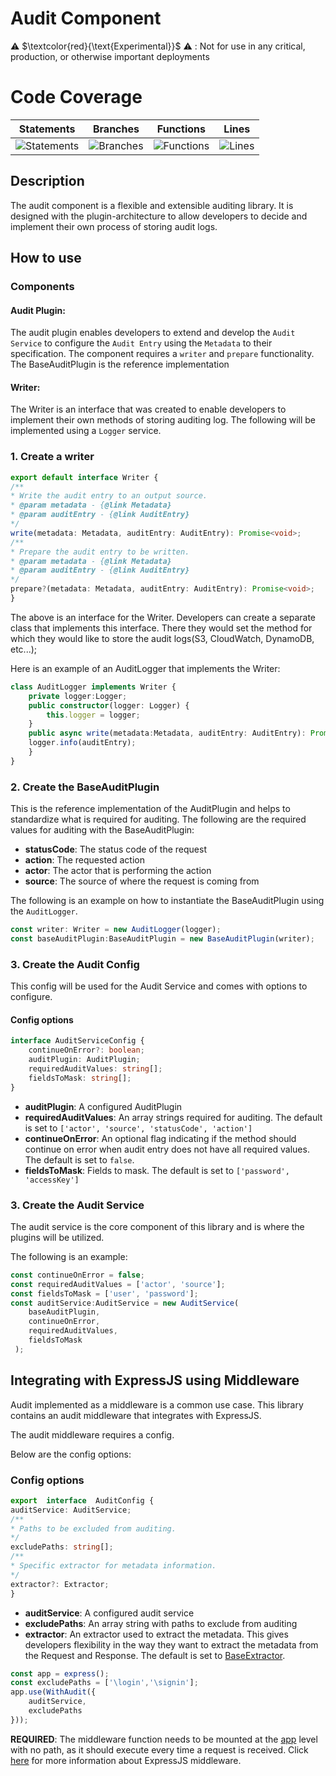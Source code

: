 # Audit Component 

⚠️ $\textcolor{red}{\text{Experimental}}$ ⚠️ : Not for use in any critical, production, or otherwise important deployments

# Code Coverage
| Statements                  | Branches                | Functions                 | Lines             |
| --------------------------- | ----------------------- | ------------------------- | ----------------- |
| ![Statements](https://img.shields.io/badge/statements-98.48%25-brightgreen.svg?style=flat) | ![Branches](https://img.shields.io/badge/branches-92.3%25-brightgreen.svg?style=flat) | ![Functions](https://img.shields.io/badge/functions-100%25-brightgreen.svg?style=flat) | ![Lines](https://img.shields.io/badge/lines-100%25-brightgreen.svg?style=flat) |

## Description
The audit component is a flexible and extensible auditing library. It is designed with the plugin-architecture to allow developers to decide and implement their own process of storing audit logs.

## How to use
### Components

#### Audit Plugin:
The audit plugin enables developers to extend and develop the `Audit Service` to configure the `Audit Entry` using the `Metadata` to their specification. The component requires a `writer` and `prepare` functionality. The BaseAuditPlugin is the reference implementation 

#### Writer:
The Writer is an interface that was created to enable developers to implement their own methods of storing auditing log. The following will be implemented using a `Logger` service.

### 1. Create a writer
```ts
export default interface Writer {  
/**  
* Write the audit entry to an output source.  
* @param metadata - {@link Metadata}  
* @param auditEntry - {@link AuditEntry}  
*/  
write(metadata: Metadata, auditEntry: AuditEntry): Promise<void>;  
/**  
* Prepare the audit entry to be written.  
* @param metadata - {@link Metadata}  
* @param auditEntry - {@link AuditEntry}  
*/  
prepare?(metadata: Metadata, auditEntry: AuditEntry): Promise<void>;  
}
```

The above is an interface for the Writer. Developers can create a separate class that implements this interface. There they would set the method for which they would like to store the audit logs(S3, CloudWatch, DynamoDB, etc...);  
  
Here is an example of an AuditLogger that implements the Writer:  
```ts
class AuditLogger implements Writer {  
    private logger:Logger;  
    public constructor(logger: Logger) {  
        this.logger = logger;  
    }  
    public async write(metadata:Metadata, auditEntry: AuditEntry): Promise<void> {  
    logger.info(auditEntry);  
    }  
}
```
### 2. Create the BaseAuditPlugin
This is the reference implementation of the AuditPlugin and helps to standardize what is required for auditing. The following are the required values for auditing with the BaseAuditPlugin:

- **statusCode**: The status code of the request
- **action**:  The requested action 
- **actor**:  The actor that is performing the action
- **source**:  The source of where the request is coming from

The following is an example on how to instantiate the BaseAuditPlugin using the `AuditLogger`.
```ts
const writer: Writer = new AuditLogger(logger);  
const baseAuditPlugin:BaseAuditPlugin = new BaseAuditPlugin(writer);
```

### 3. Create the Audit Config
This config will be used for the Audit Service and comes with options to configure.

#### Config options
```ts
interface AuditServiceConfig {
	continueOnError?: boolean;
	auditPlugin: AuditPlugin;
	requiredAuditValues: string[];
	fieldsToMask: string[];
}
```
- **auditPlugin**:  A configured AuditPlugin
- **requiredAuditValues**: An array strings required for auditing. The default is set to `['actor', 'source', 'statusCode', 'action']`
- **continueOnError**: An optional flag indicating if the method should continue on error when audit entry does not have all required values. The default is set to `false`.
- **fieldsToMask**: Fields to mask. The default is set to `['password', 'accessKey']`

### 3. Create the Audit Service
The audit service is the core component of this library and is where the plugins will be utilized.

The following is an example:
```ts
const continueOnError = false;
const requiredAuditValues = ['actor', 'source'];
const fieldsToMask = ['user', 'password'];
const auditService:AuditService = new AuditService(
	baseAuditPlugin, 
	continueOnError,
	requiredAuditValues,
	fieldsToMask
 );
```

## Integrating with ExpressJS using Middleware
Audit implemented as a middleware is a common use case. This library contains an audit middleware that integrates with ExpressJS.

The audit middleware requires a config. 

Below are the config options:
### Config options
```ts
export  interface  AuditConfig {
auditService: AuditService;
/**
* Paths to be excluded from auditing.
*/
excludePaths: string[];
/**
* Specific extractor for metadata information.
*/
extractor?: Extractor;
}
```
- **auditService**: A configured audit service
- **excludePaths**: An array string with paths to exclude from auditing
- **extractor**: An extractor used to extract the metadata. This gives developers flexibility in the way they want to extract the metadata from the Request and Response. The default is set to [BaseExtractor](https://github.com/aws-solutions/solution-spark-on-aws/blob/main/workbench-core/audit/src/baseExtractor.ts).
```ts
const app = express();
const excludePaths = ['\login','\signin'];
app.use(WithAudit({
	auditService,
	excludePaths
}));
```
**REQUIRED**: The middleware function needs to be mounted at the [app](https://expressjs.com/en/guide/using-middleware.html#middleware.application) level with no path, as it should execute every time a request is received. Click [here](https://expressjs.com/en/guide/using-middleware.html) for more information about ExpressJS middleware.